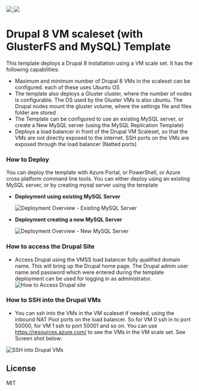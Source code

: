 <a href="https://portal.azure.com/#create/Microsoft.Template/uri/https%3A%2F%2Fraw.githubusercontent.com%2FmaniSbindra%2Fazure-quickstart-templates%2Fmaster%2F301-drupal8-vmss-glusterfs-mysql%2Fazuredeploy.json" target="_blank">
    <img src="http://azuredeploy.net/deploybutton.png"/>
</a>
<a href="http://armviz.io/#/?load=https%3A%2F%2Fraw.githubusercontent.com%2FmaniSbindra%2Fazure-quickstart-templates%2Fmaster%2F301-drupal8-vmss-glusterfs-mysql%2Fazuredeploy.json" target="_blank">
  <img src="http://armviz.io/visualizebutton.png"/>
</a>

# Drupal 8 VM scaleset (with GlusterFS and MySQL) Template

This template deploys a Drupal 8 installation using a VM scale set.  It has the following capabilities:

- Maximum and minimum number of Drupal 8 VMs in the scaleset can be configured. each of these uses Ubuntu OS
- The template also deploys a Gluster cluster, where the number of nodes is configurable. The OS used by the Gluster VMs is also ubuntu. The Drupal nodes mount the gluster volume, where the settings file and files folder are stored
- The Template can be configured to use an existing MySQL server, or create a New MySQL server (using the MySQL Replication Template)
- Deploys a load balancer in front of the Drupal VM Scaleset, so that the VMs are not directly exposed to the internet.  SSH ports on the VMs are exposed through the load balancer (Natted ports)

### How to Deploy
You can deploy the template with Azure Portal, or PowerShell, or Azure cross platform command line tools.
You can either deploy using an existing MySQL server, or by creating mysql server using the template  
* **Deployment using existing MySQL Server**
  
  ![Deployment Overview - Existing MySQL Server](https://raw.githubusercontent.com/maniSbindra/azure-quickstart-templates/master/301-drupal8-vmss-glusterfs-mysql/Overview/Drupal%208%20ARM%20template%20overview.jpg "Deployment Overview - Existing MySQL Server")

* **Deployment creating a new MySQL Server**

  ![Deployment Overview - New MySQL Server](https://raw.githubusercontent.com/maniSbindra/azure-quickstart-templates/master/301-drupal8-vmss-glusterfs-mysql/Overview/Deployment%20with%20new%20mysql%20server.jpg "Deployment Overview - New MySQL Server")

### How to access the Drupal Site
* Access Drupal using the VMSS load balancer fully qualified domain name.  This will bring up the Drupal home page.  The Drupal admin user name and password which were entered during the template deployment can be used for logging in as administrator.
 ![How to Access Drupal site](https://raw.githubusercontent.com/maniSbindra/azure-quickstart-templates/master/301-drupal8-vmss-glusterfs-mysql/Overview/AccessingDrupalSite.jpg "Access Drupal Site")

### How to SSH into the Drupal VMs
* You can ssh into the VMs in the VM scaleset if needed, using the inbound NAT Pool ports on the load balancer. So for VM 0 ssh in to port 50000, for VM 1 ssh to port 50001 and so on. You can use https://resources.azure.com/ to see the VMs in the VM scale set. See Screen shot below:

 ![SSH into Drupal VMs](https://raw.githubusercontent.com/maniSbindra/azure-quickstart-templates/master/301-drupal8-vmss-glusterfs-mysql/Overview/azureResourceExplorer.png "SSH into Drupal VMs")


License
----

MIT

